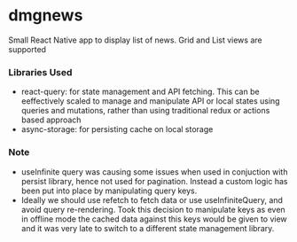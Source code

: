 # dmgnews

Small React Native app to display list of news. Grid and List views are supported


### Libraries Used
* react-query: for state management and API fetching. This can be eeffectively scaled to manage and manipulate API or local states using queries and mutations, rather than using traditional redux or actions based approach
* async-storage: for persisting cache on local storage

### Note
* useInfinite query was causing some issues when used in conjuction with persist library, hence not used for pagination. 
Instead a custom logic has been put into place by manipulating query keys. 
* Ideally we should use refetch to fetch data or use useInfiniteQuery, and avoid query re-rendering. 
Took this decision to manipulate keys as even in offline mode the cached data against this keys would be given to view and it was very late to switch to a different state management library. 
